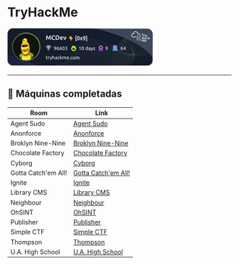 # TryHackMe

[![TryHackMe Profile](tryhackme.png)](https://tryhackme.com/p/MCDev)

---

## 🧠 Máquinas completadas

| Room                | Link                                                                                                           |
| ------------------- | -------------------------------------------------------------------------------------------------------------- |
| Agent Sudo          | [Agent Sudo](https://github.com/MCornejoDev/TryHackMe/blob/main/rooms/agent-sudo/machine.md)                   |
| Anonforce           | [Anonforce](https://github.com/MCornejoDev/TryHackMe/blob/main/rooms/anonforce/machine.md)                     |
| Broklyn Nine-Nine   | [Broklyn Nine-Nine](https://github.com/MCornejoDev/TryHackMe/blob/main/rooms/brooklyn-ninenine/machine.md)     |
| Chocolate Factory   | [Chocolate Factory](https://github.com/MCornejoDev/TryHackMe/blob/main/rooms/chocolate-factory/machine.md)     |
| Cyborg              | [Cyborg](https://github.com/MCornejoDev/TryHackMe/blob/main/rooms/cyborg/machine.md)                           |
| Gotta Catch'em All! | [Gotta Catch'em All!](https://github.com/MCornejoDev/TryHackMe/blob/main/rooms/gotta-catch'em-all!/machine.md) |
| Ignite              | [Ignite](https://github.com/MCornejoDev/TryHackMe/blob/main/rooms/ignite/machine.md)                           |
| Library CMS         | [Library CMS](https://github.com/MCornejoDev/TryHackMe/blob/main/rooms/library-cms/machine.md)                 |
| Neighbour           | [Neighbour](https://github.com/MCornejoDev/TryHackMe/blob/main/rooms/neighbour/machine.md)                     |
| OhSINT              | [OhSINT](https://github.com/MCornejoDev/TryHackMe/blob/main/rooms/ohsint/machine.md)                           |
| Publisher           | [Publisher](https://github.com/MCornejoDev/TryHackMe/blob/main/rooms/publisher/machine.md)                     |
| Simple CTF          | [Simple CTF](https://github.com/MCornejoDev/TryHackMe/blob/main/rooms/simple-ctf/machine.md)                   |
| Thompson            | [Thompson](https://github.com/MCornejoDev/TryHackMe/blob/main/rooms/thompson/machine.md)                       |
| U.A. High School    | [U.A. High School](https://github.com/MCornejoDev/TryHackMe/blob/main/rooms/u.a.-high-school/machine.md)       |
